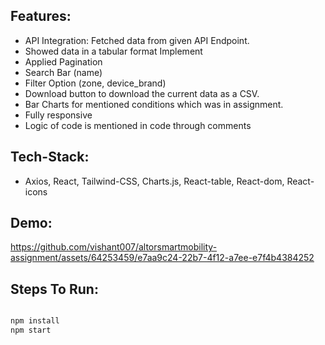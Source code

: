 ## Features: 
- API Integration: Fetched data from given API Endpoint.
- Showed data in a tabular format Implement 
- Applied Pagination
- Search Bar (name)
- Filter Option (zone, device_brand)
- Download button to download the current data as a CSV.
- Bar Charts for mentioned conditions which was in assignment.
- Fully responsive
- Logic of code is mentioned in code through comments

## Tech-Stack:
-  Axios, React, Tailwind-CSS, Charts.js, React-table, React-dom, React-icons
  
## Demo:

https://github.com/vishant007/altorsmartmobility-assignment/assets/64253459/e7aa9c24-22b7-4f12-a7ee-e7f4b4384252

## Steps To Run:

```bash

npm install
npm start

```


